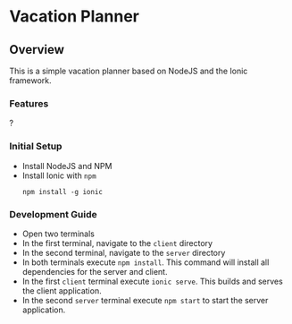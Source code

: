 # Vacation Planner

## Overview
This is a simple vacation planner based on NodeJS and the Ionic framework.

### Features
?


### Initial Setup
* Install NodeJS and NPM
* Install Ionic with ```npm```
    ```
    npm install -g ionic
    ```


### Development Guide
* Open two terminals
* In the first terminal, navigate to the ```client``` directory
* In the second terminal, navigate to the ```server``` directory
* In both terminals execute ```npm install```. This command will install all dependencies for the server and client.
* In the first ```client``` terminal execute ```ionic serve```. This builds and serves the client application.
* In the second ```server``` terminal execute ```npm start``` to start the server application.
